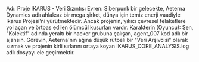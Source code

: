 Adı: Proje IKARUS - Veri Sızıntısı
Evren: Siberpunk bir gelecekte, Aeterna Dynamics adlı ahlaksız bir mega şirket, dünya için temiz enerji vaadiyle Ikarus Projesi'ni yürütmektedir. Ancak projenin, yıkıcı çevresel felaketlere yol açan ve örtbas edilen ölümcül kusurları vardır.
Karakterin (Oyuncu): Sen, "Kolektif" adında yeraltı bir hacker grubuna çalışan, agent_007 kod adlı bir ajansın. Görevin, Aeterna'nın ağına düşük rütbeli bir "Veri Arşivcisi" olarak sızmak ve projenin kirli sırlarını ortaya koyan IKARUS_CORE_ANALYSIS.log adlı dosyayı ele geçirmektir.